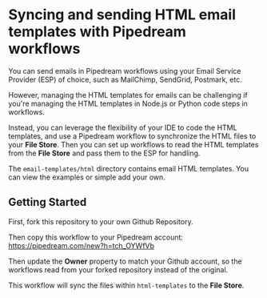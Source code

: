 # Syncing and sending HTML email templates with Pipedream workflows

You can send emails in Pipedream workflows using your Email Service Provider (ESP) of choice, such as MailChimp, SendGrid, Postmark, etc.

However, managing the HTML templates for emails can be challenging if you're managing the HTML templates in Node.js or Python code steps in workflows.

Instead, you can leverage the flexibility of your IDE to code the HTML templates, and use a Pipedream workflow to synchronize the HTML files to your **File Store**. Then you can set up workflows to read the HTML templates from the **File Store** and pass them to the ESP for handling.

The `email-templates/html` directory contains email HTML templates. You can view the examples or simple add your own.

## Getting Started

First, fork this repository to your own Github Repository.

Then copy this workflow to your Pipedream account: https://pipedream.com/new?h=tch_OYWfVb

Then update the **Owner** property to match your Github account, so the workflows read from your forked repository instead of the original.

This workflow will sync the files within `html-templates` to the **File Store**.

